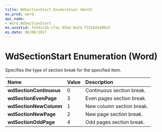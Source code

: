```yaml
---
title: WdSectionStart Enumeration (Word)
ms.prod: word
api_name:
- Word.WdSectionStart
ms.assetid: fe5dcc5b-c7ac-85bd-0a2d-f3318d1d9015
ms.date: 06/08/2017
---
```



# WdSectionStart Enumeration (Word)

Specifies the type of section break for the specified item.



|**Name**|**Value**|**Description**|
|:-----|:-----|:-----|
| **wdSectionContinuous**|0|Continuous section break.|
| **wdSectionEvenPage**|3|Even pages section break.|
| **wdSectionNewColumn**|1|New column section break.|
| **wdSectionNewPage**|2|New page section break.|
| **wdSectionOddPage**|4|Odd pages section break.|

